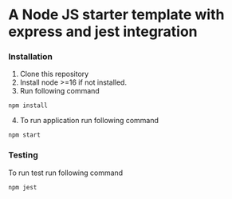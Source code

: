 # A Node JS starter template with express and jest integration

### Installation
1. Clone this repository
2. Install node >=16 if not installed.
3. Run following command
```
npm install
```
4. To run application run following command
```
npm start
```

### Testing
To run test run following command
```
npm jest
```